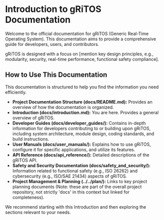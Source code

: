 # Introduction to gRiTOS Documentation

Welcome to the official documentation for gRiTOS (Generic Real-Time Operating System).
This documentation aims to provide a comprehensive guide for developers, users, and contributors.

gRiTOS is designed with a focus on [mention key design principles, e.g., modularity, security, real-time performance, functional safety compliance].

## How to Use This Documentation
This documentation is structured to help you find the information you need efficiently.
- **Project Documentation Structure (docs/README.md):** Provides an overview of how the documentation is organized.
- **Introduction (docs/introduction.md):** You are here. Provides a general overview of gRiTOS.
- **Developer Guides (docs/developer_guides/):** Contains in-depth information for developers contributing to or building upon gRiTOS, including system architecture, module design, coding standards, and build instructions.
- **User Manuals (docs/user_manuals/):** Explains how to use gRiTOS, configure it for specific applications, and utilize its features.
- **API Reference (docs/api_reference/):** Detailed descriptions of the gRiTOS API.
- **Safety and Security Documentation (docs/safety_and_security/):** Information related to functional safety (e.g., ISO 26262) and cybersecurity (e.g., ISO/SAE 21434) aspects of gRiTOS.
- **Project Management & Planning (../../plan/):** Links to key project planning documents (Note: these are part of the overall project repository, not strictly 'docs' in this context but linked for completeness).

We recommend starting with this Introduction and then exploring the sections relevant to your needs.
